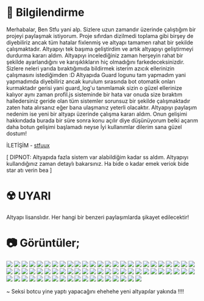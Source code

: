 # 📃 Bilgilendirme

Merhabalar, Ben Stfu yani alp. Sizlere uzun zamandır üzerinde çalıştığım bir projeyi paylaşmak istiyorum. Proje sıfırdan dizilmedi toplama gibi birşey de diyebiliriz ancak tüm hatalar fixlenmiş ve altyapı tamamen rahat bir şekilde çalışmaktadır. Altyapıyı tek başıma geliştirdim ve artık altyapıyı geliştirmeyi durdurma kararı aldım. Altyapıyı incelediğiniz zaman herşeyin rahat bir şekilde ayarlandığını ve karışıklıkların hiç olmadığını farkedeceksinizdir. Sizlere neleri yarıda bıraktığımıda bildirmek isterim azıcık ellerinizin çalışmasını istediğimden :D
Altyapıda Guard logunu tam yapmadım yani yapmadımda diyebiliriz ancak kurulum sırasında bot otomatik onları kurmaktadır gerisi yani guard_log'u tanımlamak sizin o güzel ellerinize kalıyor aynı zaman profil.js sisteminde bir hata var onuda size bıraktım halledersiniz geride olan tüm sistemler sorunsuz bir şekilde çalışmaktadır zaten hata alırsanız eğer bana ulaşmanız yeterli olacaktır. Altyapıyı paylaşım nedenim ise yeni bir altyapı üzerinde çalışma kararı aldım. Onun gelişimi hakkındada burada bir süre sonra konu açılır diye düşünüyorum belki açarım daha botun gelişimi başlamadı neyse İyi kullanımlar dilerim sana güzel dostum!

İLETİŞİM - [stfuux](https://discord.com/users/339064645002461194)

[ DIPNOT: Altyapıda fazla sistem var alabildiğim kadar ss aldım. Altyapıyı kullandığınız zaman detaylı bakarsınız. Ha bide o kadar emek veriok bide star atı verin bea ]


# ☢️ UYARI

Altyapı lisanslıdır. Her hangi bir benzeri paylaşımlarda şikayet edilecektir!


# 📷 Görüntüler;
<img  src="https://media.discordapp.net/attachments/1223552468118671430/1223557508900196442/image.png?ex=661a49ba&is=6607d4ba&hm=2267c5f66b7d9fd5be6d5837e17b75663f1cecb4945fd96782c53a8a56b4a857&=&format=webp&quality=lossless&width=701&height=333">
<img  src="https://media.discordapp.net/attachments/1223552468118671430/1223557604882513990/image.png?ex=661a49d1&is=6607d4d1&hm=d670e970e0537b0f417a2af509089ea98090908f62280ff75ea0dcba5ae63a0f&=&format=webp&quality=lossless&width=655&height=332">
<img  src="https://media.discordapp.net/attachments/1223552468118671430/1223569365278916660/image.png?ex=661a54c5&is=6607dfc5&hm=e607a3dd230806b7f81b7d88c5a2ff5773fa46971a5190a8feb098af27b17510&=&format=webp&quality=lossless&width=742&height=391">
<img  src="https://media.discordapp.net/attachments/1223552468118671430/1223571635412537354/image.png?ex=661a56e2&is=6607e1e2&hm=6d356c23ff2d1be9f48b18f62077ae8601480103d8f805480449ecdb37f6b9de&=&format=webp&quality=lossless&width=638&height=299">
<img  src="https://media.discordapp.net/attachments/1223552468118671430/1223571760822358046/image.png?ex=661a5700&is=6607e200&hm=fee3e8465a83baeaaf707379afe6bce638288344890514c7b25f30c5eb230093&=&format=webp&quality=lossless&width=747&height=229">
<img  src="https://media.discordapp.net/attachments/1223552468118671430/1223572263853625405/image.png?ex=661a5778&is=6607e278&hm=00474d73a90bd4cd6ddaf05142e1d16aef781615f5ca9602bc761ee6bbce268f&=&format=webp&quality=lossless&width=728&height=428">
<img  src="https://media.discordapp.net/attachments/1223552468118671430/1223572104612548609/image.png?ex=661a5752&is=6607e252&hm=be854ab29c7d85473f0a30f18439121841b1344b26e8cc9e31319a3515c903a1&=&format=webp&quality=lossless&width=600&height=194">
<img  src="https://media.discordapp.net/attachments/1223552468118671430/1223572323962060871/image.png?ex=661a5786&is=6607e286&hm=828c44c0c2d78bf44a3cd68719fd980c9e1b56862807ce9487e9b75efdeb7602&=&format=webp&quality=lossless&width=617&height=290">
<img  src="https://media.discordapp.net/attachments/1223552468118671430/1223572466417274950/image.png?ex=661a57a8&is=6607e2a8&hm=99e78740cc41a8bfaa16b443647fa8f1cb978563e812d11c08a3e2c342cc772e&=&format=webp&quality=lossless&width=690&height=472">
<img  src="https://media.discordapp.net/attachments/1223552468118671430/1223572558654472192/image.png?ex=661a57be&is=6607e2be&hm=89c1d588a937d01b61aedfb70986f95468ae85d3fd6285ceffee1b2832555cab&=&format=webp&quality=lossless&width=605&height=300">
<img  src="https://media.discordapp.net/attachments/1223552468118671430/1223574106608500826/image.png?ex=661a592f&is=6607e42f&hm=12287828b61a4eb7422af52c19ca89b03343092eba18f0b6dfcbdbbebbcca0d1&=&format=webp&quality=lossless&width=651&height=472">
<img  src="https://media.discordapp.net/attachments/1223552468118671430/1223574294114598983/image.png?ex=661a595c&is=6607e45c&hm=961368136010811fd23df483125fb7b39b01efa30a00130f6bc6f709c37119dd&=&format=webp&quality=lossless&width=634&height=370">
<img  src="https://media.discordapp.net/attachments/1223552468118671430/1223574764397002772/image.png?ex=661a59cc&is=6607e4cc&hm=598415ab2aae33be687a439a32ea1148e7d84d79512bd14dba227dfd846c7a24&=&format=webp&quality=lossless&width=539&height=177">
<img  src="https://media.discordapp.net/attachments/1223552468118671430/1223574977740279859/image.png?ex=661a59ff&is=6607e4ff&hm=f9ce518852b55a030956bc8d3c64b9638e344e16f7b92624c7d70e3bbcda2a70&=&format=webp&quality=lossless&width=494&height=215">
<img  src="https://media.discordapp.net/attachments/1223552468118671430/1223579227786579968/image.png?ex=661a5df4&is=6607e8f4&hm=b6725a9f31acedc22fe41af11d8f80648f1f30b35c5686dafbf922fd2d1878cd&=&format=webp&quality=lossless&width=692&height=214">
<img  src="https://media.discordapp.net/attachments/1223552468118671430/1223579874263040162/image.png?ex=661a5e8f&is=6607e98f&hm=85bb024c45d6ddcf8f4d0552fdf069340572935c5eaa82fa027c843f2441b847&=&format=webp&quality=lossless&width=641&height=156">
<img  src="https://media.discordapp.net/attachments/1223552468118671430/1223579952281026704/image.png?ex=661a5ea1&is=6607e9a1&hm=0e7f94ab820c79cf9a0c2b3f9921d5ed7f4ebb6aa33840de3a7845a62ba8e734&=&format=webp&quality=lossless&width=663&height=234">
<img  src="https://media.discordapp.net/attachments/1223552468118671430/1223580031713022023/image.png?ex=661a5eb4&is=6607e9b4&hm=3a3c81b4c934b199db11f9c226f1ca06ba7f0e713004971ea1f04059ab43d86c&=&format=webp&quality=lossless&width=732&height=448">
<img  src="https://media.discordapp.net/attachments/1223552468118671430/1223580115494113321/image.png?ex=661a5ec8&is=6607e9c8&hm=b8de324889627ddda430b6fbbd3126a8419f1b459afdfe39a194df9d3fdb11c2&=&format=webp&quality=lossless&width=750&height=210">
<img  src="https://media.discordapp.net/attachments/1223552468118671430/1223580198486802474/image.png?ex=661a5edc&is=6607e9dc&hm=9e875c2cdc56354cb3bf746eeff40799df8ddfe95c799faff6a57eec01c7cb4b&=&format=webp&quality=lossless&width=672&height=170">
<img  src="https://media.discordapp.net/attachments/1223552468118671430/1223580288458948648/image.png?ex=661a5ef1&is=6607e9f1&hm=f3605ca9882fdc9a45a8510bf78c3931bb130b2a26a1d61f2996ab0c7bd335c6&=&format=webp&quality=lossless&width=768&height=118">
<img  src="https://media.discordapp.net/attachments/1223552468118671430/1223580384218841188/image.png?ex=661a5f08&is=6607ea08&hm=41685a6542665098a39a3eb78bec7079b16ed400ba986dcc70f73ae68041ee41&=&format=webp&quality=lossless&width=732&height=136">
<img  src="https://media.discordapp.net/attachments/1223552468118671430/1223580460060508234/image.png?ex=661a5f1a&is=6607ea1a&hm=9a7a4d3dc0aeeba78e8d665c062c3797210afeb806ade9599c2d6cfe82082c7f&=&format=webp&quality=lossless&width=657&height=260">
<img  src="https://media.discordapp.net/attachments/1223552468118671430/1223580520156364810/image.png?ex=661a5f29&is=6607ea29&hm=302fc83129835566357ff315463ee19beae7b18eeaf2072b296dcb74abfda66a&=&format=webp&quality=lossless&width=680&height=269">
<img  src="https://media.discordapp.net/attachments/1223552468118671430/1223580607016075335/image.png?ex=661a5f3d&is=6607ea3d&hm=32ecec3a6fb3e3ec24dc21eda0d84d5b2e0f509fa231feb33f3d1b68482792af&=&format=webp&quality=lossless&width=653&height=472">
<img  src="https://media.discordapp.net/attachments/1223552468118671430/1223580749295386664/image.png?ex=661a5f5f&is=6607ea5f&hm=092000a6857628b4693f20d5957f44253476adb75fb254b82dab517e41d05cb7&=&format=webp&quality=lossless&width=666&height=263">
<img  src="https://media.discordapp.net/attachments/1223552468118671430/1223580883299209246/image.png?ex=661a5f7f&is=6607ea7f&hm=95e3f7f24186ddf88ce54f14483ea4694a4ac87ad4049ac9f82df07ed2e8ef63&=&format=webp&quality=lossless&width=701&height=321">
<img  src="https://media.discordapp.net/attachments/1223552468118671430/1223580944796090408/image.png?ex=661a5f8e&is=6607ea8e&hm=65183d4b5ad7320e53394366eae923015b5dfd3a75a0d97e61aa96fa4fe45f8e&=&format=webp&quality=lossless&width=494&height=187">
<img  src="https://media.discordapp.net/attachments/1223552468118671430/1223581009904406648/image.png?ex=661a5f9d&is=6607ea9d&hm=9f2e74aca4da52710303cac2a12f901d451669412ed8383ed8c5d9ad7a64aee4&=&format=webp&quality=lossless&width=523&height=273">
<img  src="https://media.discordapp.net/attachments/1223552468118671430/1223584394988617840/image.png?ex=661a62c4&is=6607edc4&hm=23b2822e7169d3d37c20e765efc268da0c239059de6b01a0ccce05e0def38c7e&=&format=webp&quality=lossless&width=633&height=260">
<img  src="https://media.discordapp.net/attachments/1223552468118671430/1223586069514031185/image.png?ex=661a6454&is=6607ef54&hm=e36acce74cdae1a0fb7cb89d684f0b837ac8084e2ac6f1628be046f21fcbcc05&=&format=webp&quality=lossless&width=599&height=278">
<img  src="https://media.discordapp.net/attachments/1223552468118671430/1223586364193505280/image.png?ex=661a649a&is=6607ef9a&hm=814d4b7a29bbbf9717157e09454995301479864d0d8140e58362b947426158f2&=&format=webp&quality=lossless&width=660&height=174">
<img  src="https://media.discordapp.net/attachments/1223552468118671430/1223586394212143175/image.png?ex=661a64a1&is=6607efa1&hm=8f6636f3f6fc3319020e362fdd7ade1c2775fc9bd91e2ba4d6b12deca6c36db1&=&format=webp&quality=lossless&width=764&height=207">
<img  src="https://media.discordapp.net/attachments/1223552468118671430/1223586469013225542/image.png?ex=661a64b3&is=6607efb3&hm=82202ad7a73902a01e7b147d429a2a9bad7cefa33a12767d2e8e7cc05e1bf000&=&format=webp&quality=lossless&width=494&height=212">
<img  src="https://media.discordapp.net/attachments/1223552468118671430/1223586570699931729/image.png?ex=661a64cb&is=6607efcb&hm=192df1340f8fa56a6b01b4b3f7dbd2cd8fe4c0058703424fec1696877254314e&=&format=webp&quality=lossless&width=664&height=314">
<img  src="https://media.discordapp.net/attachments/1223552468118671430/1223586724681224244/image.png?ex=661a64f0&is=6607eff0&hm=826d3e07e457a4d548b7a56704091c6567767979bd04e3c84191eacaba5ab373&=&format=webp&quality=lossless&width=545&height=146">
<img  src="https://media.discordapp.net/attachments/1223552468118671430/1223586812962803753/image.png?ex=661a6505&is=6607f005&hm=493894bceddae77a4acd8163c8fe92a3c40767ebe639aa44f95f8a54f0aa914e&=&format=webp&quality=lossless&width=494&height=181">
<img  src="https://media.discordapp.net/attachments/1223552468118671430/1223586981544591400/image.png?ex=661a652d&is=6607f02d&hm=000a0e85be18c48e39eda7462c1d237a8436ea9bc014bdbab16c6ae2051b83ab&=&format=webp&quality=lossless&width=531&height=176">
<img  src="https://media.discordapp.net/attachments/1223552468118671430/1223587496298811402/image.png?ex=661a65a8&is=6607f0a8&hm=ab272bf7280e23cc44c272bda107193db8ace15e9d0e056a0aabd0d102f8b8cd&=&format=webp&quality=lossless&width=764&height=191">
<img  src="https://media.discordapp.net/attachments/1223552468118671430/1223587584685506650/image.png?ex=661a65bd&is=6607f0bd&hm=ed0378d93ab29c395810a81a62b76a72e80a3dde044d45e85ea404085dd08ddc&=&format=webp&quality=lossless&width=494&height=294">
<img  src="https://media.discordapp.net/attachments/1223552468118671430/1223587717930287216/image.png?ex=661a65dd&is=6607f0dd&hm=7da4eb56454059d19efbbe5e96966b7f5bc6e5b739a5d9cbca9d263485058d75&=&format=webp&quality=lossless&width=494&height=201">
<img  src="https://media.discordapp.net/attachments/1223552468118671430/1223587883114430464/image.png?ex=661a6604&is=6607f104&hm=a79f592b6b5be50adf044f9481495531b7d087155cce7968bec537e59a7109e8&=&format=webp&quality=lossless&width=702&height=412">
<img  src="https://media.discordapp.net/attachments/1223552468118671430/1223588065164132392/image.png?ex=661a662f&is=6607f12f&hm=fe346fa1067937f4a174ef667c146cf64d4100d04b445e25035844d8d33c0186&=&format=webp&quality=lossless&width=703&height=435">
<img  src="https://media.discordapp.net/attachments/1223552468118671430/1223588157115732000/image.png?ex=661a6645&is=6607f145&hm=3a7e14b7a68469858ef18a00a397d61c843a58005d06204538068556afd9ba35&=&format=webp&quality=lossless&width=563&height=315">
<img  src="https://media.discordapp.net/attachments/1223552468118671430/1223588323113701396/image.png?ex=661a666d&is=6607f16d&hm=7b855cc8d70eb2feddbd46354dbf35c4794f1d1f0ff8dd81b0a19adc9a4a2882&=&format=webp&quality=lossless&width=763&height=218">
<img  src="https://media.discordapp.net/attachments/1223552468118671430/1223588454978293861/image.png?ex=661a668c&is=6607f18c&hm=0324fc672184f3febe05edbc6eba4009f86e08dbd19408d5f8dab2e724ead5cd&=&format=webp&quality=lossless&width=733&height=230">
<img  src="https://media.discordapp.net/attachments/1223552468118671430/1223588705135230976/image.png?ex=661a66c8&is=6607f1c8&hm=db72414d6ae2fe02b1be04089911522ff01a3dc86d6ca6a393c69795e3366979&=&format=webp&quality=lossless&width=620&height=179">
<img  src="https://media.discordapp.net/attachments/1223552468118671430/1223588907824975902/image.png?ex=661a66f8&is=6607f1f8&hm=5488582c2f9de343f6c47a983136cd599552c06fe039262fb1f4404b91901a8a&=&format=webp&quality=lossless&width=762&height=188">
<img  src="https://media.discordapp.net/attachments/1223552468118671430/1223589114977452042/image.png?ex=661a672a&is=6607f22a&hm=6ee6512aea37a1f1fa84fb9982e5cab71abbd8705cc0a14df1fc789e57070f97&=&format=webp&quality=lossless&width=653&height=148">
<img  src="https://media.discordapp.net/attachments/1223552468118671430/1223589360105164850/image.png?ex=661a6764&is=6607f264&hm=55a454f8ad4a7d6a63ded72e490d8050f7b7b88855240359ccb23084d0a4a6a4&=&format=webp&quality=lossless&width=755&height=152">
<img  src="https://media.discordapp.net/attachments/1223552468118671430/1223589583309242418/image.png?ex=661a6799&is=6607f299&hm=6cec268c7f44af195b99f128f55ed38042ea46112bb0cf12a3eaac4550b6c4cf&=&format=webp&quality=lossless&width=621&height=157">
<img  src="https://media.discordapp.net/attachments/1223552468118671430/1223591053412794399/image.png?ex=661a68f8&is=6607f3f8&hm=656d3dffb581524273438f0eb910ce05189b7a7debebe019ddf0110b0e797e85&=&format=webp&quality=lossless&width=535&height=472">
<img  src="https://media.discordapp.net/attachments/1223552468118671430/1223591182156955689/image.png?ex=661a6917&is=6607f417&hm=a1b825404d0fed2259c3ed879de9e5fc363b4cf80dcb765c43e0166c7b364d58&=&format=webp&quality=lossless&width=678&height=230">
<img  src="https://media.discordapp.net/attachments/1223552468118671430/1223591265103384627/image.png?ex=661a692a&is=6607f42a&hm=d4eb6e7b4a26ca55e2f03ed01525b1cf48ab0a7ce6944e6e02c767121ecc4f40&=&format=webp&quality=lossless&width=525&height=182">
<img  src="https://media.discordapp.net/attachments/1223552468118671430/1223591431541620796/image.png?ex=661a6952&is=6607f452&hm=f11b56e8b4567aaaa4c8a3df4e2370b136432f9c0bd7fdb333253ae47577ac86&=&format=webp&quality=lossless&width=579&height=197">
<img  src="https://media.discordapp.net/attachments/1223552468118671430/1223591463699480667/image.png?ex=661a695a&is=6607f45a&hm=7cb2f3e2f3265e6a8876739fad88df001b5260fda09f7f3bafcbed064bf09999&=&format=webp&quality=lossless&width=526&height=162">
<img  src="https://media.discordapp.net/attachments/1223552468118671430/1223592480856080384/image.png?ex=661a6a4c&is=6607f54c&hm=1bd0fe8998b375530b4ce8f2a9aa5f6eebb201dd33525c931fd3bade15b43824&=&format=webp&quality=lossless&width=494&height=261">
<img  src="https://media.discordapp.net/attachments/1223552468118671430/1223592571888996404/image.png?ex=661a6a62&is=6607f562&hm=6cde92eebb8cec78bfeedefd1b8982877e92d91ff7056514c912ed3a7c0a6d37&=&format=webp&quality=lossless&width=494&height=258">
<img  src="https://media.discordapp.net/attachments/1223552468118671430/1223593642820636763/image.png?ex=661a6b61&is=6607f661&hm=0a55ce1a749b380b1c6e19efdee60ae24466a8dc3f1c967ba29342d9f89be7d9&=&format=webp&quality=lossless&width=494&height=302">
<img  src="https://media.discordapp.net/attachments/1223552468118671430/1223593808495771728/image.png?ex=661a6b89&is=6607f689&hm=837fde91bdb3983a42b71f14b39530f45062a9aa0a21353d408569e34ebed746&=&format=webp&quality=lossless&width=658&height=303">
<img  src="https://media.discordapp.net/attachments/1223552468118671430/1223595026236313682/image.png?ex=661a6cab&is=6607f7ab&hm=727673654e25400c6a7702943fb1ee5d70d7ed135f593b5899819ef506d1b0e4&=&format=webp&quality=lossless&width=608&height=237">
<img  src="https://media.discordapp.net/attachments/1223552468118671430/1223595283959775232/image.png?ex=661a6ce8&is=6607f7e8&hm=d6f528a1d710f59336bb2205ffc87734d7dd5f6009b8f6bf6f3f4ef5c8777b1a&=&format=webp&quality=lossless&width=633&height=287">
<img  src="https://media.discordapp.net/attachments/1223552468118671430/1223595469398216754/image.png?ex=661a6d15&is=6607f815&hm=527d3cb313c16dedc569e226a0bb4ff30d7d7449db932a2b16c0368ca1730400&=&format=webp&quality=lossless&width=644&height=283">
<img  src="https://media.discordapp.net/attachments/1223552468118671430/1223595623304138772/image.png?ex=661a6d39&is=6607f839&hm=f18d9b38cd5b46426aec43c1fd0ed2ef2099db16d436c7ebf4c78d09a80d44a3&=&format=webp&quality=lossless&width=658&height=472">
<img  src="https://media.discordapp.net/attachments/1223552468118671430/1223595666186702949/image.png?ex=661a6d44&is=6607f844&hm=ab343988a8f5dde6277483ef261760f83921330f9fa734b642bb52144d5818f9&=&format=webp&quality=lossless&width=573&height=270">
<img  src="https://media.discordapp.net/attachments/1223552468118671430/1223595779692953701/image.png?ex=661a6d5f&is=6607f85f&hm=dcb988296e11e5d5e881eca3e7a3cfdf4ec52c1e120ae5250e1067cdd43296e0&=&format=webp&quality=lossless&width=602&height=179">
<img  src="https://media.discordapp.net/attachments/1223552468118671430/1223595978783719505/image.png?ex=661a6d8e&is=6607f88e&hm=4c082bc1ca4ce94c6c3e1f46f26b2b76bb47d5d98ac584bdf018813b15ecc367&=&format=webp&quality=lossless&width=657&height=417">
<img  src="https://media.discordapp.net/attachments/1223552468118671430/1223596076460675082/image.png?ex=661a6da5&is=6607f8a5&hm=15fd6dddcad8a5f93f996cfa52be7ef16731fec140ea0008adafee7379cd7468&=&format=webp&quality=lossless&width=535&height=132">

~ Seksi botcu yine yaptı yapacağını ehehehe yeni altyapılar yakında !!!!
